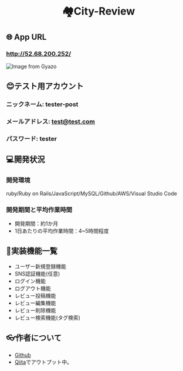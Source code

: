 <h1 align="center">🏘City-Review</h1>

## 🌐 App URL
### **http://52.68.200.252/**

![Image from Gyazo](https://i.gyazo.com/fdc763ad3586ba4174bb62703950727d.gif)

## 😊テスト用アカウント
### ニックネーム: tester-post
### メールアドレス: test@test.com
### パスワード: tester

## 💻開発状況
### 開発環境
ruby/Ruby on Rails/JavaScript/MySQL/Github/AWS/Visual Studio Code
### 開発期間と平均作業時間
- 開発期間：約1か月
- 1日あたりの平均作業時間：4~5時間程度

## 📔実装機能一覧
- ユーザー新規登録機能
- SNS認証機能(任意)
- ログイン機能
- ログアウト機能
- レビュー投稿機能
- レビュー編集機能
- レビュー削除機能
- レビュー検索機能(タグ検索)

## 👓作者について
- [Github](https://github.com/kanato4)
- [Qiita](https://qiita.com/kanato4)でアウトプット中。